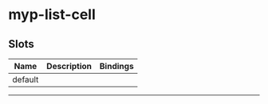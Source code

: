 # myp-list-cell

## Slots

| Name    | Description | Bindings |
| ------- | ----------- | -------- |
| default |             |          |

---
